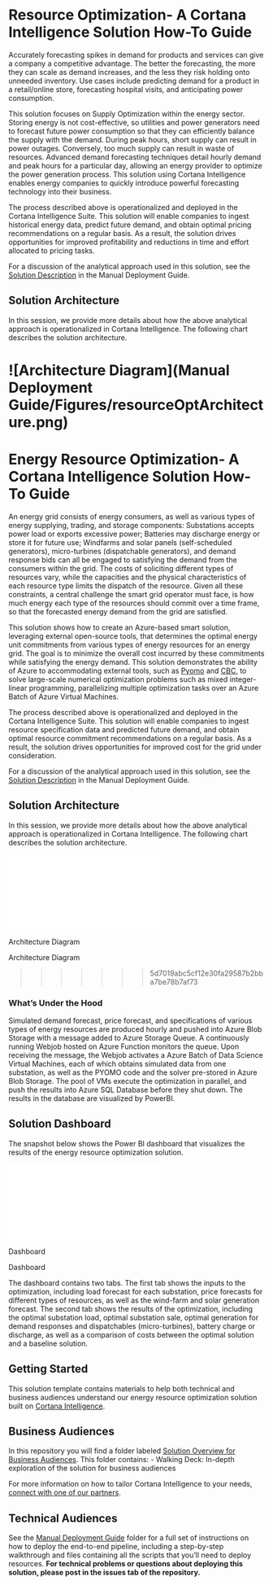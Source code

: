 # Resource Optimization- A Cortana Intelligence Solution How-To Guide

Accurately forecasting spikes in demand for products and services can give a company a competitive advantage. The better the forecasting, the more they can scale as demand increases, and the less they risk holding onto unneeded inventory. Use cases include predicting demand for a product in a retail/online store, forecasting hospital visits, and anticipating power consumption.

This solution focuses on Supply Optimization within the energy sector. Storing energy is not cost-effective, so utilities and power generators need to forecast future power consumption so that they can efficiently balance the supply with the demand. During peak hours, short supply can result in power outages. Conversely, too much supply can result in waste of resources. Advanced demand forecasting techniques detail hourly demand and peak hours for a particular day, allowing an energy provider to optimize the power generation process. This solution using Cortana Intelligence enables energy companies to quickly introduce powerful forecasting technology into their business.

The process described above is operationalized and deployed in the Cortana Intelligence Suite. This solution will enable companies to ingest historical energy data, predict future demand, and obtain optimal pricing recommendations on a regular basis. As a result, the solution drives opportunities for improved profitability and reductions in time and effort allocated to pricing tasks.

For a discussion of the analytical approach used in this solution, see the [Solution Description](https://github.com/Azure/cortana-intelligence-price-optimization/blob/master/Manual%20Deployment%20Guide/Solution%20Description.md) in the Manual Deployment Guide.

## Solution Architecture
In this session, we provide more details about how the above analytical approach is operationalized in Cortana Intelligence. The following chart describes the solution architecture.

![Architecture Diagram](Manual Deployment Guide/Figures/resourceOptArchitecture.png)
=======
Energy Resource Optimization- A Cortana Intelligence Solution How-To Guide
==========================================================================

An energy grid consists of energy consumers, as well as various types of energy
supplying, trading, and storage components: Substations accepts power load or
exports excessive power; Batteries may discharge energy or store it for future
use; Windfarms and solar panels (self-scheduled generators), micro-turbines
(dispatchable generators), and demand response bids can all be engaged to
satisfying the demand from the consumers within the grid. The costs of
soliciting different types of resources vary, while the capacities and the
physical characteristics of each resource type limits the dispatch of the
resource. Given all these constraints, a central challenge the smart grid
operator must face, is how much energy each type of the resources should commit
over a time frame, so that the forecasted energy demand from the grid are
satisfied.

This solution shows how to create an Azure-based smart solution, leveraging
external open-source tools, that determines the optimal energy unit commitments
from various types of energy resources for an energy grid. The goal is to
minimize the overall cost incurred by these commitments while satisfying the
energy demand. This solution demonstrates the ability of Azure to accommodating
external tools, such as [Pyomo](http://www.pyomo.org/) and
[CBC](https://projects.coin-or.org/Cbc), to solve large-scale numerical
optimization problems such as mixed integer-linear programming, parallelizing
multiple optimization tasks over an Azure Batch of Azure Virtual Machines.

The process described above is operationalized and deployed in the Cortana
Intelligence Suite. This solution will enable companies to ingest resource
specification data and predicted future demand, and obtain optimal resource
commitment recommendations on a regular basis. As a result, the solution drives
opportunities for improved cost for the grid under consideration.

For a discussion of the analytical approach used in this solution, see the
[Solution
Description](https://github.com/Azure/cortana-intelligence-price-optimization/blob/master/Manual%20Deployment%20Guide/Solution%20Description.md)
in the Manual Deployment Guide.

Solution Architecture
---------------------

In this session, we provide more details about how the above analytical approach
is operationalized in Cortana Intelligence. The following chart describes the
solution architecture.

![Architecture Diagram](media/970e8fbaf0bd60afc9a65338b8cc20cd.shtml)

Architecture Diagram

Architecture Diagram

>>>>>>> 5d7019abc5cf12e30fa29587b2bba7be78b7af73
### What’s Under the Hood

Simulated demand forecast, price forecast, and specifications of various types
of energy resources are produced hourly and pushed into Azure Blob Storage with
a message added to Azure Storage Queue. A continuously running Webjob hosted on
Azure Function monitors the queue. Upon receiving the message, the Webjob
activates a Azure Batch of Data Science Virtual Machines, each of which obtains
simulated data from one substation, as well as the PYOMO code and the solver
pre-stored in Azure Blob Storage. The pool of VMs execute the optimization in
parallel, and push the results into Azure SQL Database before they shut down.
The results in the database are visualized by PowerBI.

Solution Dashboard
------------------

The snapshot below shows the Power BI dashboard that visualizes the results of
the energy resource optimization solution.

![Dashboard](media/39ecdcf9b2e18f48111182bd4298498d.shtml)

Dashboard

Dashboard

The dashboard contains two tabs. The first tab shows the inputs to the
optimization, including load forecast for each substation, price forecasts for
different types of resources, as well as the wind-farm and solar generation
forecast. The second tab shows the results of the optimization, including the
optimal substation load, optimal substation sale, optimal generation for demand
responses and dispatchables (micro-turbines), battery charge or discharge, as
well as a comparison of costs between the optimal solution and a baseline
solution.

Getting Started
---------------

This solution template contains materials to help both technical and business
audiences understand our energy resource optimization solution built on [Cortana
Intelligence](https://www.microsoft.com/en-us/server-cloud/cortana-intelligence-suite/Overview.aspx).

Business Audiences
------------------

In this repository you will find a folder labeled [Solution Overview for
Business
Audiences](https://github.com/Azure/cortana-intelligence-price-optimization/tree/master/Solution%20Overview%20for%20Business%20Audiences).
This folder contains: - Walking Deck: In-depth exploration of the solution for
business audiences

For more information on how to tailor Cortana Intelligence to your needs,
[connect with one of our partners](http://aka.ms/CISFindPartner).

Technical Audiences
-------------------

See the [Manual Deployment
Guide](https://github.com/Azure/cortana-intelligence-price-optimization/blob/master/Manual%20Deployment%20Guide)
folder for a full set of instructions on how to deploy the end-to-end pipeline,
including a step-by-step walkthrough and files containing all the scripts that
you’ll need to deploy resources. **For technical problems or questions about
deploying this solution, please post in the issues tab of the repository.**
